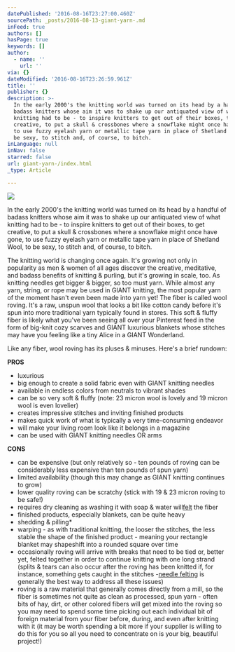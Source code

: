```yaml
---
datePublished: '2016-08-16T23:27:00.460Z'
sourcePath: _posts/2016-08-13-giant-yarn-.md
inFeed: true
authors: []
hasPage: true
keywords: []
author:
  - name: ''
    url: ''
via: {}
dateModified: '2016-08-16T23:26:59.961Z'
title: ''
publisher: {}
description: >-
  In the early 2000's the knitting world was turned on its head by a handful of
  badass knitters whose aim it was to shake up our antiquated view of what
  knitting had to be - to inspire knitters to get out of their boxes, to get
  creative, to put a skull & crossbones where a snowflake might once have gone,
  to use fuzzy eyelash yarn or metallic tape yarn in place of Shetland Wool, to
  be sexy, to stitch and, of course, to bitch.
inLanguage: null
inNav: false
starred: false
url: giant-yarn-/index.html
_type: Article

---
```

![](https://the-grid-user-content.s3-us-west-2.amazonaws.com/2aa2494e-365b-47ea-a7e1-9131c9e5ec1f.jpg)

In the early 2000's the knitting world was turned on its head by a handful of badass knitters whose aim it was to shake up our antiquated view of what knitting had to be - to inspire knitters to get out of their boxes, to get creative, to put a skull & crossbones where a snowflake might once have gone, to use fuzzy eyelash yarn or metallic tape yarn in place of Shetland Wool, to be sexy, to stitch and, of course, to bitch.

The knitting world is changing once again. It's growing not only in popularity as men & women of all ages discover the creative, meditative, and badass benefits of knitting & purling, but it's growing in scale, too. As knitting needles get bigger & bigger, so too must yarn. While almost any yarn, string, or rope may be used in GIANT knitting, the most popular yarn of the moment hasn't even been made into yarn yet! The fiber is called wool roving. It's a raw, unspun wool that looks a bit like cotton candy before it's spun into more traditional yarn typically found in stores. This soft & fluffy fiber is likely what you've been seeing all over your Pinterest feed in the form of big-knit cozy scarves and GIANT luxurious blankets whose stitches may have you feeling like a tiny Alice in a GIANT Wonderland.

Like any fiber, wool roving has its pluses & minuses. Here's a brief rundown:

**PROS**

* luxurious
* big enough to create a solid fabric even with GIANT knitting needles
* available in endless colors from neutrals to vibrant shades
* can be so very soft & fluffy (note: 23 micron wool is lovely and 19 micron wool is even lovelier)
* creates impressive stitches and inviting finished products
* makes quick work of what is typically a very time-consuming endeavor
* will make your living room look like it belongs in a magazine
* can be used with GIANT knitting needles OR arms

**CONS**

* can be expensive (but only relatively so - ten pounds of roving can be considerably less expensive than ten pounds of spun yarn)
* limited availability (though this may change as GIANT knitting continues to grow)
* lower quality roving can be scratchy (stick with 19 & 23 micron roving to be safe!)
* requires dry cleaning as washing it with soap & water will[felt][0] the fiber
* finished products, especially blankets, can be quite heavy
* shedding & pilling\*
* warping - as with traditional knitting, the looser the stitches, the less stable the shape of the finished product - meaning your rectangle blanket may shapeshift into a rounded square over time
* occasionally roving will arrive with breaks that need to be tied or, better yet, felted together in order to continue knitting with one long strand (splits & tears can also occur after the roving has been knitted if, for instance, something gets caught in the stitches -[needle felting][1] is generally the best way to address all these issues)
* roving is a raw material that generally comes directly from a mill, so the fiber is sometimes not quite as clean as processed, spun yarn - often bits of hay, dirt, or other colored fibers will get mixed into the roving so you may need to spend some time picking out each individual bit of foreign material from your fiber before, during, and even after knitting with it (it may be worth spending a bit more if your supplier is willing to do this for you so all you need to concentrate on is your big, beautiful project!)

[0]: http://www.tricksyknitter.com/why-wool-felts-and-how-to-felt-your-knitting-on-purpose/
[1]: http://www.wistyria.com/pb/wp_ed029ed5/wp_ed029ed5.html